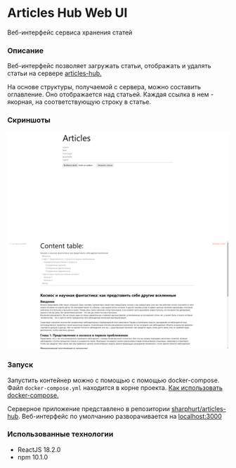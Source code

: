 # Articles Hub Web UI

Веб-интерфейс сервиса хранения статей 

### Описание

Веб-интерфейс позволяет загружать статьи, отображать и удалять статьи на сервере [articles-hub.](https://github.com/sharphurt/articles-hub)

На основе структуры, получаемой с сервера, можно составить оглавление. Оно отображается над статьей. Каждая ссылка в нем - якорная, на соответствующую строку в статье.
### Скриншоты
![Скриншот страницы со списком всех статей](./images/Screenshot_1.png "Список всех статей")
![Скриншот страницы со статьей ](./images/Screenshot_2.png "Статья")

### Запуск

Запустить контейнер можно с помощью с помощью docker-compose. Файл `docker-compose.yml` находится в корне
проекта. [Как использовать docker-compose.](https://docs.docker.com/compose/gettingstarted/#step-4-build-and-run-your-app-with-compose)

Серверное приложение представлено в репозитории [sharphurt/articles-hub](https://github.com/sharphurt/articles-hub).
Веб-интерфейс по умолчанию разворачивается на [localhost:3000](http://localhost:3000)

### Использованные технологии

* ReactJS 18.2.0
* npm 10.1.0